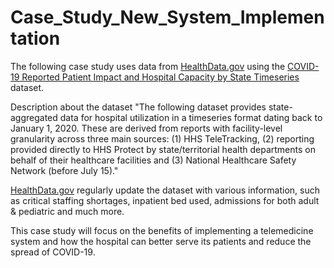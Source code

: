 # Case_Study_New_System_Implementation
The following case study uses data from [HealthData.gov](https://healthdata.gov) using the [COVID-19 Reported Patient Impact and Hospital Capacity by State Timeseries](https://healthdata.gov/Hospital/COVID-19-Reported-Patient-Impact-and-Hospital-Capa/g62h-syeh) dataset. 

Description about the dataset
"The following dataset provides state-aggregated data for hospital utilization in a timeseries format dating back to January 1, 2020. These are derived from reports with facility-level granularity across three main sources: (1) HHS TeleTracking, (2) reporting provided directly to HHS Protect by state/territorial health departments on behalf of their healthcare facilities and (3) National Healthcare Safety Network (before July 15)."

[HealthData.gov](https://healthdata.gov) regularly update the dataset with various information, such as critical staffing shortages, inpatient bed used, admissions for both adult & pediatric and much more. 

This case study will focus on the benefits of implementing a telemedicine system and how the hospital can better serve its patients and reduce the spread of COVID-19. 
